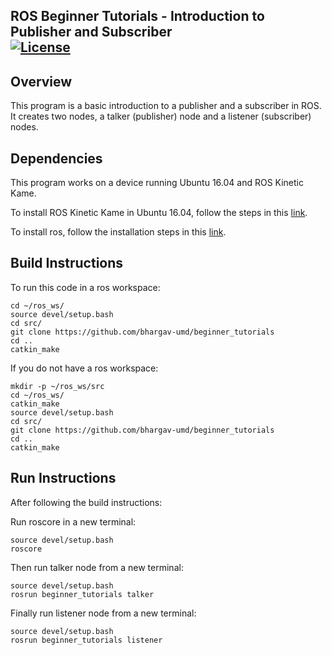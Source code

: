 ROS Beginner Tutorials - Introduction to Publisher and Subscriber  
[![License](https://img.shields.io/badge/License-BSD%203--Clause-blue.svg)](https://opensource.org/licenses/BSD-3-Clause)
---

## Overview

This program is a basic introduction to a publisher and a subscriber in ROS. It creates two nodes, a talker (publisher) node and a listener (subscriber) nodes.

## Dependencies
This program works on a device running Ubuntu 16.04 and ROS Kinetic Kame.

To install ROS Kinetic Kame in Ubuntu 16.04, follow the steps in this [link](http://wiki.ros.org/kinetic/Installation/Ubuntu).

To install ros, follow the installation steps in this [link](http://wiki.ros.org/catkin).

## Build Instructions

To run this code in a ros workspace:
```
cd ~/ros_ws/
source devel/setup.bash
cd src/
git clone https://github.com/bhargav-umd/beginner_tutorials
cd ..
catkin_make
```
If you do not have a ros workspace:
```
mkdir -p ~/ros_ws/src
cd ~/ros_ws/
catkin_make
source devel/setup.bash
cd src/
git clone https://github.com/bhargav-umd/beginner_tutorials
cd ..
catkin_make
```

## Run Instructions 

After following the build instructions:

Run roscore in a new terminal:
```
source devel/setup.bash
roscore
```

Then run talker node from a new terminal:
```
source devel/setup.bash
rosrun beginner_tutorials talker
```
Finally run listener node from a new terminal:
```
source devel/setup.bash
rosrun beginner_tutorials listener
```
